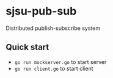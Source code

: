 # sjsu-pub-sub
Distributed publish-subscribe system

## Quick start

- `go run mockserver.go` to start server
- `go run client.go` to start client
